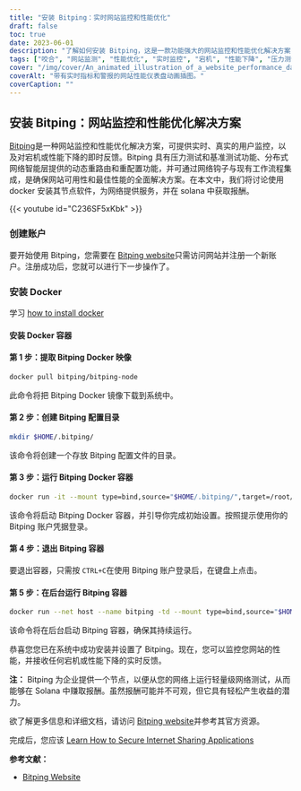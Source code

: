 ```yaml
---
title: "安装 Bitping：实时网站监控和性能优化"
draft: false
toc: true
date: 2023-06-01
description: "了解如何安装 Bitping，这是一款功能强大的网站监控和性能优化解决方案，可实时反馈停机时间和性能下降情况。"
tags: ["咬合", "网站监测", "性能优化", "实时监控", "宕机", "性能下降", "压力测试", "基准", "动态重新路由", "重置", "网络情报", "网络钩子", "索拉纳", "网站", "轻量级网络测试", "赔付", "收益", "网站性能", "网站分析", "网络监控", "性能监测", "正常运行时间监控", "真实用户监控", "网络测试", "网站反馈", "网站提示", "网络智能层", "监控解决方案", "网络性能", "性能指标"]
cover: "/img/cover/An_animated_illustration_of_a_website_performance_dashboard.png"
coverAlt: "带有实时指标和警报的网站性能仪表盘动画插图。"
coverCaption: ""
---
```


## 安装 Bitping：网站监控和性能优化解决方案

[Bitping](https://bitping.com)是一种网站监控和性能优化解决方案，可提供实时、真实的用户监控，以及对宕机或性能下降的即时反馈。Bitping 具有压力测试和基准测试功能、分布式网络智能层提供的动态重路由和重配置功能，并可通过网络钩子与现有工作流程集成，是确保网站可用性和最佳性能的全面解决方案。在本文中，我们将讨论使用 docker 安装其节点软件，为网络提供服务，并在 solana 中获取报酬。

{{< youtube id="C236SF5xKbk" >}}

### 创建账户

要开始使用 Bitping，您需要在 [Bitping website](https://bitping.com)只需访问网站并注册一个新账户。注册成功后，您就可以进行下一步操作了。

### 安装 Docker

学习 [how to install docker](https://simeononsecurity.ch/other/creating-profitable-low-powered-crypto-miners/#installing-docker)

#### 安装 Docker 容器

#### 第 1 步：提取 Bitping Docker 映像
```bash
docker pull bitping/bitping-node
```

此命令将把 Bitping Docker 镜像下载到系统中。

#### 第 2 步：创建 Bitping 配置目录

```bash
mkdir $HOME/.bitping/
```
该命令将创建一个存放 Bitping 配置文件的目录。

#### 第 3 步：运行 Bitping Docker 容器

```bash
docker run -it --mount type=bind,source="$HOME/.bitping/",target=/root/.bitping bitping/bitping-node:latest
```

该命令将启动 Bitping Docker 容器，并引导你完成初始设置。按照提示使用你的 Bitping 账户凭据登录。

#### 第 4 步：退出 Bitping 容器
要退出容器，只需按 `CTRL+C`在使用 Bitping 账户登录后，在键盘上点击。

#### 第 5 步：在后台运行 Bitping 容器
```bash
docker run --net host --name bitping -td --mount type=bind,source="$HOME/.bitping/",target=/root/.bitping bitping/bitping-node:latest
```

该命令将在后台启动 Bitping 容器，确保其持续运行。

恭喜您您已在系统中成功安装并设置了 Bitping。现在，您可以监控您网站的性能，并接收任何宕机或性能下降的实时反馈。

**注：** Bitping 为企业提供一个节点，以便从您的网络上运行轻量级网络测试，从而能够在 Solana 中赚取报酬。虽然报酬可能并不可观，但它具有轻松产生收益的潜力。

欲了解更多信息和详细文档，请访问 [Bitping website](https://bitping.com)并参考其官方资源。

完成后，您应该 [Learn How to Secure Internet Sharing Applications](https://simeononsecurity.ch/other/how-to-secure-internet-sharing-applications/)

**参考文献：**

- [Bitping Website](https://bitping.com)

